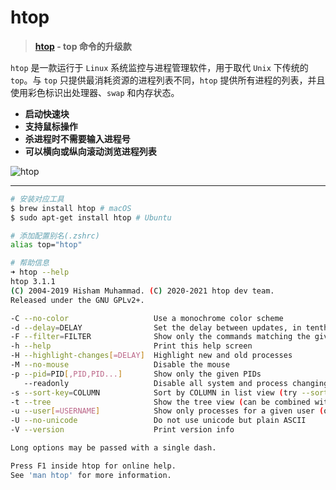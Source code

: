 # htop

> **[htop](https://htop.dev) - top 命令的升级款**

`htop` 是一款运行于 `Linux` 系统监控与进程管理软件，用于取代 `Unix` 下传统的 `top`。与 `top` 只提供最消耗资源的进程列表不同，`htop` 提供所有进程的列表，并且使用彩色标识出处理器、`swap` 和内存状态。

- **启动快速块**
- **支持鼠标操作**
- **杀进程时不需要输入进程号**
- **可以横向或纵向滚动浏览进程列表**

![htop](../../images/tools-htop.png)

---

```bash
# 安装对应工具
$ brew install htop # macOS
$ sudo apt-get install htop # Ubuntu

# 添加配置别名(.zshrc)
alias top="htop"
```

```bash
# 帮助信息
➜ htop --help
htop 3.1.1
(C) 2004-2019 Hisham Muhammad. (C) 2020-2021 htop dev team.
Released under the GNU GPLv2+.

-C --no-color                   Use a monochrome color scheme
-d --delay=DELAY                Set the delay between updates, in tenths of seconds
-F --filter=FILTER              Show only the commands matching the given filter
-h --help                       Print this help screen
-H --highlight-changes[=DELAY]  Highlight new and old processes
-M --no-mouse                   Disable the mouse
-p --pid=PID[,PID,PID...]       Show only the given PIDs
   --readonly                   Disable all system and process changing features
-s --sort-key=COLUMN            Sort by COLUMN in list view (try --sort-key=help for a list)
-t --tree                       Show the tree view (can be combined with -s)
-u --user[=USERNAME]            Show only processes for a given user (or $USER)
-U --no-unicode                 Do not use unicode but plain ASCII
-V --version                    Print version info

Long options may be passed with a single dash.

Press F1 inside htop for online help.
See 'man htop' for more information.
```
